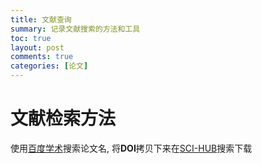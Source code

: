 ```yaml
---
title: 文献查询
summary: 记录文献搜索的方法和工具
toc: true
layout: post
comments: true
categories: [论文]
---
```


# 文献检索方法


使用[百度学术](https://xueshu.baidu.com/)搜索论文名, 将**DOI**拷贝下来在[SCI-HUB](https://www.scihub.net.cn/sci-hub/)搜索下载